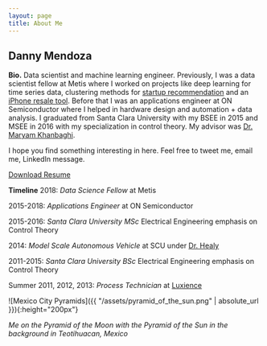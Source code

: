 ```yaml
---
layout: page
title: About Me
---
```

## Danny Mendoza

**Bio.** Data scientist and machine learning engineer. Previously, I was a data scientist fellow at Metis where I worked on projects like deep learning for time series data, clustering methods for [startup recommendation](https://jdmendoza.github.io/2019/02/07/discover-startups.html) and an [iPhone resale tool](https://jdmendoza.github.io/2018/10/14/iphone-tool.html). Before that I was an applications engineer at ON Semiconductor where I helped in hardware design and automation + data analysis. I graduated from Santa Clara University with my BSEE in 2015 and MSEE in 2016 with my specialization in control theory. My advisor was [Dr. Maryam Khanbaghi](https://www.scu.edu/engineering/faculty/khanbaghi-maryam/).

I hope you find something interesting in here. Feel free to tweet me, email me, LinkedIn message.

[Download   Resume](https://www.dropbox.com/s/7oz68yewusvgtch/jdmendoza_resume.pdf?dl=0)

**Timeline**
2018: *Data Science Fellow* at Metis

2015-2018: *Applications Engineer* at ON Semiconductor

2015-2016: *Santa Clara University MSc* Electrical Engineering emphasis on Control Theory

2014: *Model Scale Autonomous Vehicle* at SCU under [Dr. Healy](https://www.scu.edu/engineering/faculty/healy-tim/)

2011-2015: *Santa Clara University BSc* Electrical Engineering emphasis on Control Theory

Summer 2011, 2012, 2013: *Process Technician* at [Luxience](http://www.luxience.com/)


![Mexico City Pyramids]({{ "/assets/pyramid_of_the_sun.png" | absolute_url }}){:height="200px"}

*Me on the Pyramid of the Moon with the Pyramid of the Sun in the background in Teotihuacan, Mexico*
